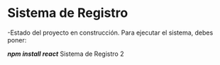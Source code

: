 <h1>Sistema de Registro</h1>
-Estado del proyecto en construcción.
Para ejecutar el sistema, debes poner:

***npm install react***
Sistema de Registro 2
